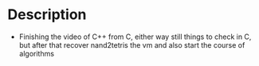 # Description

- Finishing the video of C++ from
  C, either way still things to check
  in C, but after that recover nand2tetris
  the vm and also start the course of algorithms
